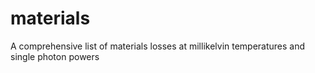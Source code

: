 # materials
A comprehensive list of materials losses at millikelvin temperatures and single photon powers
